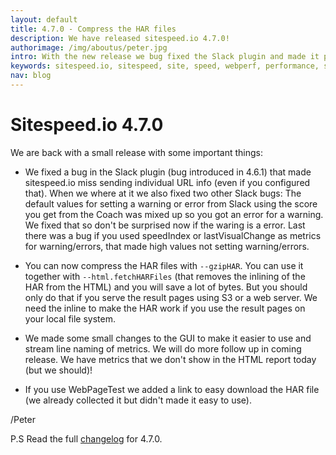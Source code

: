 ```yaml
---
layout: default
title: 4.7.0 - Compress the HAR files
description: We have released sitespeed.io 4.7.0!
authorimage: /img/aboutus/peter.jpg
intro: With the new release we bug fixed the Slack plugin and made it possible to compress HAR files.
keywords: sitespeed.io, sitespeed, site, speed, webperf, performance, slack
nav: blog
---
```


# Sitespeed.io 4.7.0
We are back with a small release with some important things:

* We fixed a bug in the Slack plugin (bug introduced in 4.6.1) that made sitespeed.io miss sending individual URL info (even if you configured that). When we where at it we also fixed two other Slack bugs: The default values for setting a warning or error from Slack using the score you get from the Coach was mixed up so you got an error for a warning. We fixed that so don't be surprised now if the waring is a error. Last there was a bug if you used speedIndex or lastVisualChange as metrics for warning/errors, that made high values not setting warning/errors.

* You can now compress the HAR files with <code>--gzipHAR</code>. You can use it together with <code>--html.fetchHARFiles</code> (that removes the inlining of the HAR from the HTML) and you will save a lot of bytes. But you should only do that if you serve the result pages using S3 or a web server. We need the inline to make the HAR work if you use the result pages on your local file system.

* We made some small changes to the GUI to make it easier to use and stream line naming of metrics. We will do more follow up in coming release. We have metrics that we don't show in the HTML report today (but we should)!

* If you use WebPageTest we added a link to easy download the HAR file (we already collected it but didn't made it easy to use).

/Peter

P.S Read the full [changelog](https://github.com/sitespeedio/sitespeed.io/blob/master/CHANGELOG.md) for 4.7.0.
